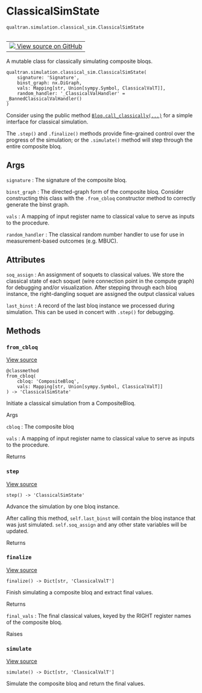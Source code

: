 # ClassicalSimState
`qualtran.simulation.classical_sim.ClassicalSimState`


<table class="tfo-notebook-buttons tfo-api nocontent" align="left">
<td>
  <a target="_blank" href="https://github.com/quantumlib/Qualtran/blob/main/qualtran/simulation/classical_sim.py#L193-L389">
    <img src="https://www.tensorflow.org/images/GitHub-Mark-32px.png" />
    View source on GitHub
  </a>
</td>
</table>



A mutable class for classically simulating composite bloqs.

<pre class="devsite-click-to-copy prettyprint lang-py tfo-signature-link">
<code>qualtran.simulation.classical_sim.ClassicalSimState(
    signature: 'Signature',
    binst_graph: nx.DiGraph,
    vals: Mapping[str, Union[sympy.Symbol, ClassicalValT]],
    random_handler: '_ClassicalValHandler' = _BannedClassicalValHandler()
)
</code></pre>



<!-- Placeholder for "Used in" -->

Consider using the public method <a href="../../../qualtran/Bloq.html#call_classically"><code>Bloq.call_classically(...)</code></a> for a simple interface
for classical simulation.

The `.step()` and `.finalize()` methods provide fine-grained control over the progress
of the simulation; or the `.simulate()` method will step through the entire composite bloq.

<h2 class="add-link">Args</h2>

`signature`<a id="signature"></a>
: The signature of the composite bloq.

`binst_graph`<a id="binst_graph"></a>
: The directed-graph form of the composite bloq. Consider constructing
  this class with the `.from_cbloq` constructor method to correctly generate the
  binst graph.

`vals`<a id="vals"></a>
: A mapping of input register name to classical value to serve as inputs to the
  procedure.

`random_handler`<a id="random_handler"></a>
: The classical random number handler to use for use in
  measurement-based outcomes (e.g. MBUC).






<h2 class="add-link">Attributes</h2>

`soq_assign`<a id="soq_assign"></a>
: An assignment of soquets to classical values. We store the classical state
  of each soquet (wire connection point in the compute graph) for debugging and/or
  visualization. After stepping through each bloq instance, the right-dangling soquet
  are assigned the output classical values

`last_binst`<a id="last_binst"></a>
: A record of the last bloq instance we processed during simulation. This
  can be used in concert with `.step()` for debugging.




## Methods

<h3 id="from_cbloq"><code>from_cbloq</code></h3>

<a target="_blank" class="external" href="https://github.com/quantumlib/Qualtran/blob/main/qualtran/simulation/classical_sim.py#L240-L255">View source</a>

<pre class="devsite-click-to-copy prettyprint lang-py tfo-signature-link">
<code>@classmethod</code>
<code>from_cbloq(
    cbloq: 'CompositeBloq',
    vals: Mapping[str, Union[sympy.Symbol, ClassicalValT]]
) -> 'ClassicalSimState'
</code></pre>

Initiate a classical simulation from a CompositeBloq.


Args

`cbloq`
: The composite bloq

`vals`
: A mapping of input register name to classical value to serve as inputs to the
  procedure.




Returns




<h3 id="step"><code>step</code></h3>

<a target="_blank" class="external" href="https://github.com/quantumlib/Qualtran/blob/main/qualtran/simulation/classical_sim.py#L328-L357">View source</a>

<pre class="devsite-click-to-copy prettyprint lang-py tfo-signature-link">
<code>step() -> 'ClassicalSimState'
</code></pre>

Advance the simulation by one bloq instance.

After calling this method, `self.last_binst` will contain the bloq instance that
was just simulated. `self.soq_assign` and any other state variables will be updated.

Returns




<h3 id="finalize"><code>finalize</code></h3>

<a target="_blank" class="external" href="https://github.com/quantumlib/Qualtran/blob/main/qualtran/simulation/classical_sim.py#L359-L381">View source</a>

<pre class="devsite-click-to-copy prettyprint lang-py tfo-signature-link">
<code>finalize() -> Dict[str, 'ClassicalValT']
</code></pre>

Finish simulating a composite bloq and extract final values.


Returns

`final_vals`
: The final classical values, keyed by the RIGHT register names of the
  composite bloq.




Raises




<h3 id="simulate"><code>simulate</code></h3>

<a target="_blank" class="external" href="https://github.com/quantumlib/Qualtran/blob/main/qualtran/simulation/classical_sim.py#L383-L389">View source</a>

<pre class="devsite-click-to-copy prettyprint lang-py tfo-signature-link">
<code>simulate() -> Dict[str, 'ClassicalValT']
</code></pre>

Simulate the composite bloq and return the final values.




